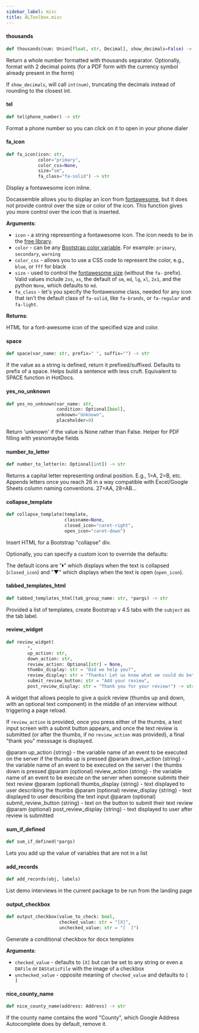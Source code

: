```yaml
---
sidebar_label: misc
title: ALToolbox.misc
---
```


#### thousands

```python
def thousands(num: Union[float, str, Decimal], show_decimals=False) -> str
```

Return a whole number formatted with thousands separator.
Optionally, format with 2 decimal points (for a PDF form with the
currency symbol already present in the form)

If `show_decimals`, will call `int(num)`, truncating the decimals instead of
rounding to the closest int.

#### tel

```python
def tel(phone_number) -> str
```

Format a phone number so you can click on it to open in your phone dialer

#### fa\_icon

```python
def fa_icon(icon: str,
            color="primary",
            color_css=None,
            size="sm",
            fa_class="fa-solid") -> str
```

Display a fontawesome icon inline.

Docassemble allows you to display an icon from [fontawesome](https://fontawesome.com),
but it does not provide control over the size or color of the icon. This function gives
you more control over the icon that is inserted.

**Arguments**:

- `icon` - a string representing a fontawesome icon. The icon needs to be in the
  [free library](https://fontawesome.com/search?o=r&amp;m=free).
- `color` - can be any [Bootstrap color variable](https://getbootstrapc.mo/docs/4.0/utilities/colors).
  For example: `primary`, `secondary`, `warning`
- `color_css` - allows you to use a CSS code to represent the color, e.g., `blue`, or ``fff`` for black
- `size` - used to control the [fontawesome size](https://fontawesome.com/v6.0/docs/web/style/size)
  (without the `fa-` prefix). Valid values include `2xs`, `xs`, the default of `sm`,
  `md`, `lg`, `xl`, `2x1`, and the python `None`, which defaults to `md`.
- `fa_class` - let&#x27;s you specify the fontawesome class, needed for any icon that isn&#x27;t
  the default class of `fa-solid`, like `fa-brands`, or `fa-regular` and `fa-light`.
  

**Returns**:

  HTML for a font-awesome icon of the specified size and color.

#### space

```python
def space(var_name: str, prefix=" ", suffix="") -> str
```

If the value as a string is defined, return it prefixed/suffixed. Defaults to prefix
of a space. Helps build a sentence with less cruft. Equivalent to SPACE function in
HotDocs.

#### yes\_no\_unknown

```python
def yes_no_unknown(var_name: str,
                   condition: Optional[bool],
                   unknown="Unknown",
                   placeholder=0)
```

Return &#x27;unknown&#x27; if the value is None rather than False. Helper for PDF filling with
yesnomaybe fields

#### number\_to\_letter

```python
def number_to_letter(n: Optional[int]) -> str
```

Returns a capital letter representing ordinal position. E.g., 1=A, 2=B, etc. Appends letters
once you reach 26 in a way compatible with Excel/Google Sheets column naming conventions. 27=AA, 28=AB...

#### collapse\_template

```python
def collapse_template(template,
                      classname=None,
                      closed_icon="caret-right",
                      open_icon="caret-down")
```

Insert HTML for a Bootstrap &quot;collapse&quot; div.

Optionally, you can specify a custom icon to override the defaults:

The default icons are &quot;🞂&quot; which displays when the text is collapsed (`closed_icon`) and
&quot;▼&quot; which displays when the text is open (`open_icon`).

#### tabbed\_templates\_html

```python
def tabbed_templates_html(tab_group_name: str, *pargs) -> str
```

Provided a list of templates, create Bootstrap v 4.5 tabs with the `subject` as the tab label.

#### review\_widget

```python
def review_widget(
        *,
        up_action: str,
        down_action: str,
        review_action: Optional[str] = None,
        thumbs_display: str = "Did we help you?",
        review_display: str = "Thanks! Let us know what we could do better",
        submit_review_button: str = "Add your review",
        post_review_display: str = "Thank you for your review!") -> str
```

A widget that allows people to give a quick review (thumbs up and down, with an optional text
component) in the middle of an interview without triggering a page reload.

If `review_action` is provided, once you press either of the thumbs, a text input screen with
a submit button appears, and once the text review is submitted (or after the thumbs, if no
`review_action` was provided), a final &quot;thank you&quot; messsage is displayed.

@param up_action {string} - the variable name of an event to be executed on the server if the
thumbs up is pressed
@param down_action {string} - the variable name of an event to be executed on the server i
the thumbs down is pressed
@param (optional) review_action {string} - the variable name of an event to be execute on the
server when someone submits their text review
@param (optional) thumbs_display {string} - text displayed to user describing the thumbs
@param (optional) review_display {string} - text displayed to user describing the text input
@param (optional) submit_review_button {string} - text on the button to submit their text review
@param (optional) post_review_display {string} - text displayed to user after review is
submitted

#### sum\_if\_defined

```python
def sum_if_defined(*pargs)
```

Lets you add up the value of variables that are not in a list

#### add\_records

```python
def add_records(obj, labels)
```

List demo interviews in the current package to be run from the landing page

#### output\_checkbox

```python
def output_checkbox(value_to_check: bool,
                    checked_value: str = "[X]",
                    unchecked_value: str = "[  ]")
```

Generate a conditional checkbox for docx templates

**Arguments**:

- `checked_value` - defaults to `[X]` but can be set to any string or even a `DAFile` or `DAStaticFile`
  with the image of a checkbox
- `unchecked_value` - opposite meaning of `checked_value` and defaults to `[  ]`

#### nice\_county\_name

```python
def nice_county_name(address: Address) -> str
```

If the county name contains the word &quot;County&quot;, which Google Address
Autocomplete does by default, remove it.

